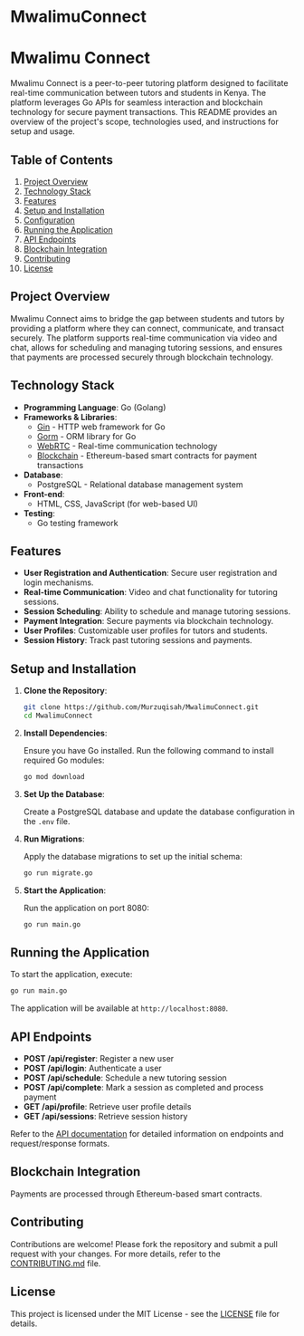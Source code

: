 # MwalimuConnect



# Mwalimu Connect 
Mwalimu Connect is a peer-to-peer tutoring platform designed to facilitate real-time communication between tutors and students in Kenya. The platform leverages Go APIs for seamless interaction and blockchain technology for secure payment transactions. This README provides an overview of the project's scope, technologies used, and instructions for setup and usage.

## Table of Contents

1. [Project Overview](#project-overview)
2. [Technology Stack](#technology-stack)
3. [Features](#features)
4. [Setup and Installation](#setup-and-installation)
5. [Configuration](#configuration)
6. [Running the Application](#running-the-application)
7. [API Endpoints](#api-endpoints)
8. [Blockchain Integration](#blockchain-integration)
9. [Contributing](#contributing)
10. [License](#license)

## Project Overview

Mwalimu Connect aims to bridge the gap between students and tutors by providing a platform where they can connect, communicate, and transact securely. The platform supports real-time communication via video and chat, allows for scheduling and managing tutoring sessions, and ensures that payments are processed securely through blockchain technology.

## Technology Stack

- **Programming Language**: Go (Golang)
- **Frameworks & Libraries**:
  - [Gin](https://github.com/gin-gonic/gin) - HTTP web framework for Go
  - [Gorm](https://gorm.io/) - ORM library for Go
  - [WebRTC](https://webrtc.org/) - Real-time communication technology
  - [Blockchain](https://ethereum.org/) - Ethereum-based smart contracts for payment transactions
- **Database**:
  - PostgreSQL - Relational database management system
- **Front-end**:
  - HTML, CSS, JavaScript (for web-based UI)
- **Testing**:
  - Go testing framework

## Features

- **User Registration and Authentication**: Secure user registration and login mechanisms.
- **Real-time Communication**: Video and chat functionality for tutoring sessions.
- **Session Scheduling**: Ability to schedule and manage tutoring sessions.
- **Payment Integration**: Secure payments via blockchain technology.
- **User Profiles**: Customizable user profiles for tutors and students.
- **Session History**: Track past tutoring sessions and payments.

## Setup and Installation

1. **Clone the Repository**:

   ```bash
   git clone https://github.com/Murzuqisah/MwalimuConnect.git
   cd MwalimuConnect
   ```

2. **Install Dependencies**:

   Ensure you have Go installed. Run the following command to install required Go modules:

   ```bash
   go mod download
   ```

3. **Set Up the Database**:

   Create a PostgreSQL database and update the database configuration in the `.env` file.

4. **Run Migrations**:

   Apply the database migrations to set up the initial schema:

   ```bash
   go run migrate.go
   ```

5. **Start the Application**:

   Run the application on port 8080:

   ```bash
   go run main.go
   ```



## Running the Application

To start the application, execute:

```bash
go run main.go
```

The application will be available at `http://localhost:8080`.

## API Endpoints

- **POST /api/register**: Register a new user
- **POST /api/login**: Authenticate a user
- **POST /api/schedule**: Schedule a new tutoring session
- **POST /api/complete**: Mark a session as completed and process payment
- **GET /api/profile**: Retrieve user profile details
- **GET /api/sessions**: Retrieve session history

Refer to the [API documentation](https://github.com/Murzuqisah/MwalimuConnect/wiki/API-Documentation) for detailed information on endpoints and request/response formats.

## Blockchain Integration

Payments are processed through Ethereum-based smart contracts. 

## Contributing

Contributions are welcome! Please fork the repository and submit a pull request with your changes. For more details, refer to the [CONTRIBUTING.md](CONTRIBUTING.md) file.

## License

This project is licensed under the MIT License - see the [LICENSE](LICENSE) file for details.

